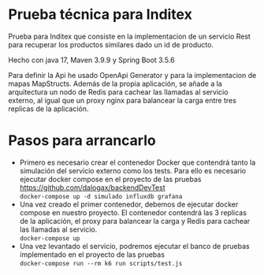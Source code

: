 
# Prueba técnica para Inditex

Prueba para Inditex que consiste en la implementacion de un servicio Rest para recuperar los productos similares dado un id de producto. 

Hecho con java 17, Maven 3.9.9 y Spring Boot 3.5.6

Para definir la Api he usado OpenApi Generator y para la implementacion de mapas MapStructs.
Además de la propia aplicación, se añade a la arquitectura un nodo de Redis para cachear las llamadas al servicio externo, al igual que un proxy nginx para balancear la carga entre tres replicas de la aplicación.

# Pasos para arrancarlo

- Primero es necesario crear el contenedor Docker que contendrá tanto la simulación del servicio externo como los tests. Para ello es necesario ejecutar docker compose en el proyecto de las pruebas https://github.com/dalogax/backendDevTest  
  ```docker-compose up -d simulado influxdb grafana```
- Una vez creado el primer contenedor, debemos de ejecutar docker compose en nuestro proyecto. El contenedor contendrá las 3 replicas de la aplicación, el proxy para balancear la carga y Redis para cachear las llamadas al servicio.  
```docker-compose up```
- Una vez levantado el servicio, podremos ejecutar el banco de pruebas implementado en el proyecto de las pruebas  
```docker-compose run --rm k6 run scripts/test.js```

